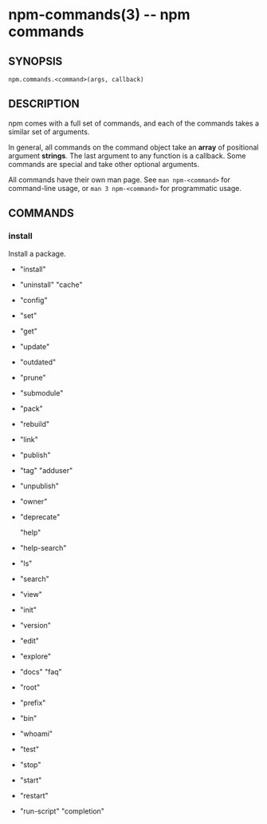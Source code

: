npm-commands(3) -- npm commands
===============================

## SYNOPSIS

    npm.commands.<command>(args, callback)

## DESCRIPTION

npm comes with a full set of commands, and each of the commands takes a
similar set of arguments.

In general, all commands on the command object take an **array** of positional
argument **strings**. The last argument to any function is a callback. Some
commands are special and take other optional arguments.

All commands have their own man page. See `man npm-<command>` for command-line
usage, or `man 3 npm-<command>` for programmatic usage.

## COMMANDS

### install

Install a package.

* "install"
* "uninstall"
  "cache"
* "config"
* "set"
* "get"
* "update"
* "outdated"
* "prune"
* "submodule"
* "pack"

* "rebuild"
* "link"

* "publish"
* "tag"
  "adduser"
* "unpublish"
* "owner"
* "deprecate"

  "help"
* "help-search"
* "ls"
* "search"
* "view"
* "init"
* "version"
* "edit"
* "explore"
* "docs"
  "faq"
* "root"
* "prefix"
* "bin"
* "whoami"

* "test"
* "stop"
* "start"
* "restart"
* "run-script"
  "completion"

